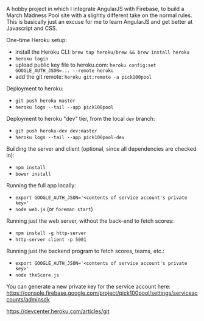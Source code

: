 A hobby project in which I integrate AngularJS with Firebase, to build a March Madness Pool site with a slightly different take on the normal rules.
This is basically just an excuse for me to learn AngularJS and get better at Javascript and CSS.

One-time Heroku setup:

* install the Heroku CLI: `brew tap heroku/brew && brew install heroku`
* `heroku login`
* upload public key file to heroku.com: `heroku config:set GOOGLE_AUTH_JSON=... --remote heroku`
* add the git remote: `heroku git:remote -a pick100pool`

Deployment to heroku:

* `git push heroku master`
* `heroku logs --tail --app pick100pool`

Deployment to heroku "dev" tier, from the local `dev` branch:

* `git push heroku-dev dev:master`
* `heroku logs --tail --app pick100pool-dev`

Building the server and client (optional, since all dependencies are checked in):
* `npm install`
* `bower install`

Running the full app locally:

* `export GOOGLE_AUTH_JSON='<contents of service account's private key>'`
* `node web.js` (or `foreman start`)

Running just the web server, without the back-end to fetch scores:

* `npm install -g http-server`
* `http-server client -p 5001`

Running just the backend program to fetch scores, teams, etc.:

* `export GOOGLE_AUTH_JSON='<contents of service account's private key>'`
* `node theScore.js`

You can generate a new private key for the service account here: 
https://console.firebase.google.com/project/pick100pool/settings/serviceaccounts/adminsdk

https://devcenter.heroku.com/articles/git
